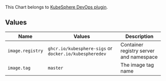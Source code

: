 This Chart belongs to [KubeSphere DevOps plugin](https://github.com/kubesphere-sigs/ks-devops-plugin).

## Values

| Name | Values | Description |
|---|---|---|
| `image.registry` | `ghcr.io/kubesphere-sigs` or `docker.io/kubespheredev` | Container registry server and namespace|
| `image.tag` | `master` | The image tag name |
